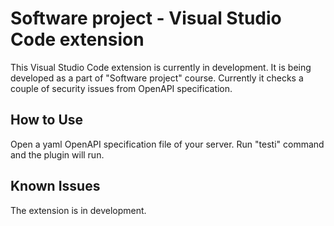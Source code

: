 # Software project - Visual Studio Code extension

This Visual Studio Code extension is currently in development. It is being developed as a part of "Software project" course. Currently it checks a couple of security issues from OpenAPI specification.  

## How to Use

Open a yaml OpenAPI specification file of your server. Run "testi" command and the plugin will run. 

## Known Issues

The extension is in development. 

